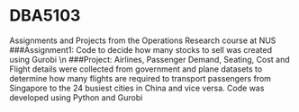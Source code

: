 # DBA5103
Assignments and Projects from the Operations Research course at NUS
###Assignment1: Code to decide how many stocks to sell was created using Gurobi \n
###Project: Airlines, Passenger Demand, Seating, Cost and Flight details were collected from government and plane datasets to determine how many flights are required to transport passengers from Singapore to the 24 busiest cities in China and vice versa. Code was developed using Python and Gurobi
